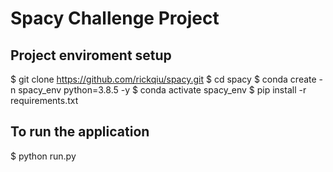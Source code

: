 # Spacy Challenge Project

## Project enviroment setup
$ git clone https://github.com/rickqiu/spacy.git
$ cd spacy
$ conda create -n spacy_env python=3.8.5 -y
$ conda activate spacy_env
$ pip install -r requirements.txt

## To run the application
$ python run.py